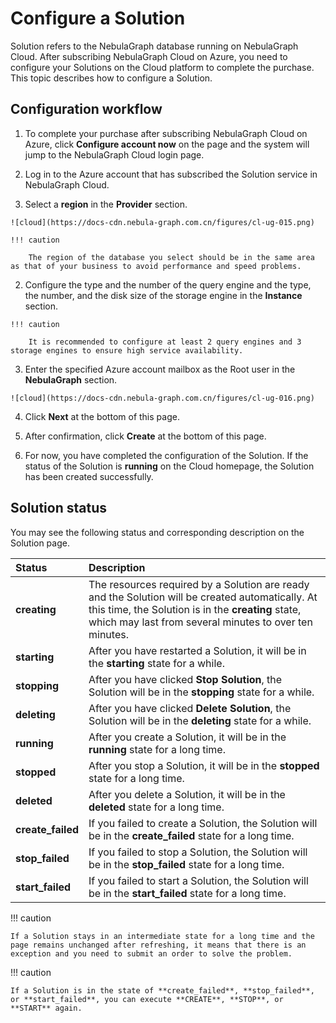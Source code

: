 # Configure a Solution

Solution refers to the NebulaGraph database running on NebulaGraph Cloud. After subscribing NebulaGraph Cloud on Azure, you need to configure your Solutions on the Cloud platform to complete the purchase. This topic describes how to configure a Solution.

## Configuration workflow

1. To complete your purchase after subscribing NebulaGraph Cloud on Azure, click **Configure account now** on the page and the system will jump to the NebulaGraph Cloud login page.
2. Log in to the Azure account that has subscribed the Solution service in NebulaGraph Cloud.
  
  1. Select a **region** in the **Provider** section.
   
    ![cloud](https://docs-cdn.nebula-graph.com.cn/figures/cl-ug-015.png)

    !!! caution

        The region of the database you select should be in the same area as that of your business to avoid performance and speed problems.

  2. Configure the type and the number of the query engine and the type, the number, and the disk size of the storage engine in the **Instance** section.

    !!! caution

        It is recommended to configure at least 2 query engines and 3 storage engines to ensure high service availability.

  3. Enter the specified Azure account mailbox as the Root user in the **NebulaGraph** section.

    ![cloud](https://docs-cdn.nebula-graph.com.cn/figures/cl-ug-016.png)

  4. Click **Next** at the bottom of this page.
  5.  After confirmation, click **Create** at the bottom of this page.

3. For now, you have completed the configuration of the Solution. If the status of the Solution is **running** on the Cloud homepage, the Solution has been created successfully.

## Solution status

You may see the following status and corresponding description on the Solution page.

|Status| Description |
|:---|:---|
| **creating** | The resources required by a Solution are ready and the Solution will be created automatically. At this time, the Solution is in the **creating** state, which may last from several minutes to over ten minutes. |
| **starting** | After you have restarted a Solution, it will be in the **starting** state for a while. |
| **stopping** | After you have clicked **Stop Solution**, the Solution will be in the **stopping** state for a while. |
| **deleting** | After you have clicked **Delete Solution**, the Solution will be in the **deleting** state for a while. |
| **running** | After you create a Solution, it will be in the **running** state for a long time. |
| **stopped** | After you stop a Solution, it will be in the **stopped** state for a long time. |
| **deleted** | After you delete a Solution, it will be in the **deleted** state for a long time. |
| **create_failed** | If you failed to create a Solution, the Solution will be in the **create_failed** state for a long time. |
| **stop_failed** | If you failed to stop a Solution, the Solution will be in the **stop_failed** state for a long time. |
| **start_failed** | If you failed to start a Solution, the Solution will be in the **start_failed** state for a long time. |

!!! caution

    If a Solution stays in an intermediate state for a long time and the page remains unchanged after refreshing, it means that there is an exception and you need to submit an order to solve the problem.

!!! caution

    If a Solution is in the state of **create_failed**, **stop_failed**, or **start_failed**, you can execute **CREATE**, **STOP**, or **START** again.
